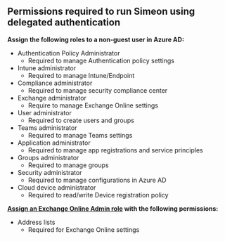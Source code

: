 ## Permissions required to run Simeon using delegated authentication

**Assign the following roles to a non-guest user in Azure AD:**
* Authentication Policy Administrator
  * Required to manage Authentication policy settings
* Intune administrator
  * Required to manage Intune/Endpoint
* Compliance administrator 
  * Required to manage security compliance center
* Exchange administrator
  * Require to manage Exchange Online settings
* User administrator
  * Required to create users and groups
* Teams administrator
  * Required to manage Teams settings
* Application administrator
  * Required to manage app registrations and service principles 
* Groups administrator
  * Required to manage groups
* Security administrator
  * Required to manage configurations in Azure AD
* Cloud device administrator
  * Required to read/write Device registration policy 

**[Assign an Exchange Online Admin role](https://admin.exchange.microsoft.com/#/adminRoles/addRoleGroup) with the following permissions:**
* Address lists
  * Required for Exchange Online settings
